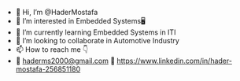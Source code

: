 - 👋 Hi, I’m @HaderMostafa
- 👀 I’m interested in Embedded Systems🖥️
- 🌱 I’m currently learning Embedded Systems in ITI
- 💞️ I’m looking to collaborate in Automotive Industry 
- 📫 How to reach me :point_down:
- 🔗 haderms2000@gmail.com    🔗 https://www.linkedin.com/in/hader-mostafa-256851180

<!---
hadersaif/hadersaif is a ✨ special ✨ repository because its `README.md` (this file) appears on your GitHub profile.
You can click the Preview link to take a look at your changes.
--->
